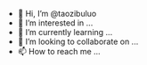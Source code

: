 - 👋 Hi, I’m @taozibuluo
- 👀 I’m interested in ...
- 🌱 I’m currently learning ...
- 💞️ I’m looking to collaborate on ...
- 📫 How to reach me ...

<!---
taozibuluo/taozibuluo is a ✨ special ✨ repository because its `README.md` (this file) appears on your GitHub profile.
You can click the Preview link to take a look at your changes.
--->
